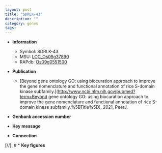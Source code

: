 ```yaml
---
layout: post
title: "SDRLK-43"
description: ""
category: genes
tags: 
---
```


* **Information**  
    + Symbol: SDRLK-43  
    + MSU: [LOC_Os09g37890](http://rice.uga.edu/cgi-bin/ORF_infopage.cgi?orf=LOC_Os09g37890)  
    + RAPdb: [Os09g0551500](http://rapdb.dna.affrc.go.jp/viewer/gbrowse_details/irgsp1?name=Os09g0551500)  

* **Publication**  
    + [Beyond gene ontology GO: using biocuration approach to improve the gene nomenclature and functional annotation of rice S-domain kinase subfamily.](http://www.ncbi.nlm.nih.gov/pubmed?term=Beyond gene ontology GO: using biocuration approach to improve the gene nomenclature and functional annotation of rice S-domain kinase subfamily.%5BTitle%5D), 2021, PeerJ.

* **Genbank accession number**  

* **Key message**  

* **Connection**  

[//]: # * **Key figures**  


